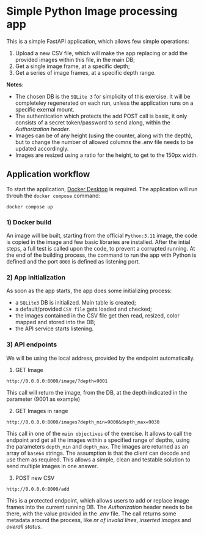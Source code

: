 # Simple Python Image processing app

This is a simple FastAPI application, which allows few simple operations:

1) Upload a new CSV file, which will make the app replacing or add the provided images within this file, in the main DB;
2) Get a single image frame, at a specific depth;
3) Get a series of image frames, at a specific depth range.

**Notes**: 
- The chosen DB is the `SQLite 3` for simplicity of this exercise. It will be completeley regenerated on each run, unless the application runs on a specific exernal mount.
- The authentication which protects the add POST call is basic, it only consists of a secret token/password to send along, within the *Authorization header*.
- Images can be of any height (using the counter, along with the depth), but to change the number of allowed columns the .env file needs to be updated accordingly.
- Images are resized using a ratio for the height, to get to the 150px width.


## Application workflow
To start the application, [Docker Desktop]("https://www.docker.com/products/docker-desktop/") is required.
The application will run throuh the `docker compose` command:
```
docker compose up
```

### 1) Docker build
An image will be built, starting from the official `Python:3.11` image, the code is copied in the image and few basic libraries are installed.
After the intial steps, a full test is called upon the code, to prevent a corrupted running.
At the end of the building process, the command to run the app with Python is defined and the port `8000` is defined as listening port.

### 2) App initialization
As soon as the app starts, the app does some initializing process:
- a `SQLite3` DB is initialized. Main table is created;
- a default/provided `CSV file` gets loaded and checked;
- the images contained in the CSV file get then read, resized, color mapped and stored into the DB;
- the API service starts listening.

### 3) API endpoints
We will be using the local address, provided by the endpoint automatically.

1) GET Image
```
http://0.0.0.0:8000/image/?depth=9001
```
This call will return the image, from the DB, at the depth indicated in the parameter (9001 as example)

2) GET Images in range
```
http://0.0.0.0:8000/images?depth_min=9000&depth_max=9030
```
This call in one of the `main objectives` of the exercise. It allows to call the endpoint and get all the images within a specified range of depths, using the parameters `depth_min` and `depth_max`.
The images are returned as an array of `base64` strings. The assumption is that the client can decode and use them as required. This allows a simple, clean and testable solution to send multiple images in one answer.

3) POST new CSV
```
http://0.0.0.0:8000/add
```
This is a protected endpoint, which allows users to add or replace image frames into the current running DB.
The *Authorization* header needs to be there, with the value provided in the .*env* file.
The call returns some metadata around the process, like *nr of invalid lines*, *inserted images* and *overall status*.